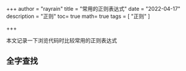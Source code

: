 +++
author = "rayrain"
title = "常用的正则表达式"
date = "2022-04-17"
description = "正则"
toc= true
math= true
tags = [
    "正则"
]

+++

本文记录一下浏览代码时比较常用的正则表达式

## 全字查找

```
```

